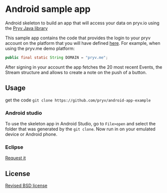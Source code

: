 # Android sample app

Android skeleton to build an app that will access your data on pryv.io using the [Pryv Java library](https://github.com/pryv/lib-java)

This sample app contains the code that provides the login to your pryv account on the platform that you will have defined [here](https://github.com/pryv/app-android-example/blob/master/app/src/main/java/com/pryv/appAndroidExample/activities/LoginActivity.java#L39).
For example, when using the pryv.me demo platform:

```java
public final static String DOMAIN = "pryv.me";
```

After signing in your account the app fetches the 20 most recent Events, the Stream structure and allows to create a note on the push of a button.

## Usage

get the code `git clone https://github.com/pryv/android-app-example`

### Android studio

To use the skeleton app in Android Studio, go to `File>open` and select the folder that was generated by the `git clone`. Now run in on your emulated device or Android phone.

### Eclipse

[Request it](mailto:tech@pryv.com)

## License

[Revised BSD license](https://github.com/pryv/documents/blob/master/license-bsd-revised.md)
